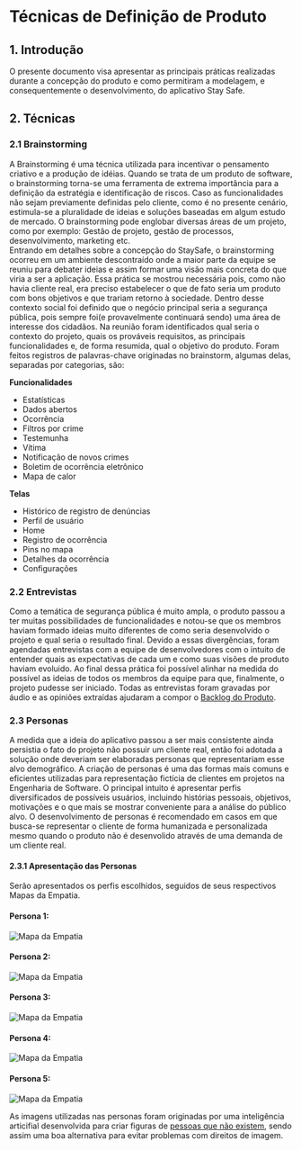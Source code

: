 # Técnicas de Definição de Produto

## 1. Introdução
O presente documento visa apresentar as principais práticas realizadas durante a concepção do produto e como permitiram a modelagem, e consequentemente o desenvolvimento, do aplicativo Stay Safe.    

## 2. Técnicas
### 2.1 Brainstorming
A Brainstorming é uma técnica utilizada para incentivar o pensamento criativo e a produção de idéias. Quando se trata de um produto de software, o brainstorming torna-se uma ferramenta de extrema importância para a definição da estratégia e identificação de riscos. Caso as funcionalidades não sejam previamente definidas pelo cliente, como é no presente cenário, estimula-se a pluralidade de ideias e soluções baseadas em algum estudo de mercado. O brainstorming pode englobar diversas áreas de um projeto, como por exemplo: Gestão de projeto, gestão de processos, desenvolvimento, marketing etc.   
Entrando em detalhes sobre a concepção do StaySafe, o brainstorming ocorreu em um ambiente descontraído onde a maior parte da equipe se reuniu para debater ideias e assim formar uma visão mais concreta do que viria a ser a aplicação. Essa prática se mostrou necessária pois, como não havia cliente real, era preciso estabelecer o que de fato seria um produto com bons objetivos e que trariam retorno à sociedade. Dentro desse contexto social foi definido que o negócio principal seria a segurança pública, pois sempre foi(e provavelmente continuará sendo) uma área de interesse dos cidadãos. Na reunião foram identificados qual seria o contexto do projeto, quais os prováveis requisitos, as principais funcionalidades e, de forma resumida, qual o objetivo do produto. Foram feitos registros de palavras-chave originadas no brainstorm, algumas delas, separadas por categorias, são:  

**Funcionalidades**   

* Estatísticas  
* Dados abertos  
* Ocorrência  
* Filtros por crime  
* Testemunha  
* Vítima  
* Notificação de novos crimes  
* Boletim de ocorrência eletrônico  
* Mapa de calor   

**Telas**

* Histórico de registro de denúncias  
* Perfil de usuário  
* Home  
* Registro de ocorrência  
* Pins no mapa  
* Detalhes da ocorrência  
* Configurações  

### 2.2 Entrevistas
Como a temática de segurança pública é muito ampla, o produto passou a ter muitas possibilidades de funcionalidades e notou-se que os membros haviam formado ideias muito diferentes de como seria desenvolvido o projeto e qual seria o resultado final. Devido a essas divergências, foram agendadas entrevistas com a equipe de desenvolvedores com o intuito de entender quais as expectativas de cada um e como suas visões de produto haviam evoluido. Ao final dessa prática foi possível alinhar na medida do possível as ideias de todos os membros da equipe para que, finalmente, o projeto pudesse ser iniciado. Todas as entrevistas foram gravadas por áudio e as opiniões extraídas ajudaram a compor o [Backlog do Produto](https://fga-eps-mds.github.io/2020.1-stay-safe-docs/produto/visao/).

### 2.3 Personas   
A medida que a ideia do aplicativo passou a ser mais consistente ainda persistia o fato do projeto não possuir um cliente real, então foi adotada a solução onde deveriam ser elaboradas personas que representariam esse alvo demográfico. A criação de personas é uma das formas mais comuns e eficientes utilizadas para representação fictícia de clientes em projetos na Engenharia de Software. O principal intuito é apresentar perfis diversificados de possíveis usuários, incluindo histórias pessoais, objetivos, motivações e o que mais se mostrar conveniente para a análise do público alvo. O desenvolvimento de personas é recomendado em casos em que busca-se representar o cliente de forma humanizada e personalizada mesmo quando o produto não é desenvolido através de uma demanda de um cliente real.  

#### 2.3.1 Apresentação das Personas
Serão apresentados os perfis escolhidos, seguidos de seus respectivos Mapas da Empatia.

#### Persona 1:   

![Mapa da Empatia](../images/personas/uber.jpg)

#### Persona 2:       

![Mapa da Empatia](../images/personas/universitaria.jpg)

#### Persona 3:   

![Mapa da Empatia](../images/personas/entregador_correspondencia.jpg)

#### Persona 4:    

![Mapa da Empatia](../images/personas/autonoma.jpg)

#### Persona 5:   

![Mapa da Empatia](../images/personas/entregador_app.jpg)

As imagens utilizadas nas personas foram originadas por uma inteligência articifial desenvolvida para criar figuras de [pessoas que não existem](https://thispersondoesnotexist.com/), sendo assim uma boa alternativa para evitar problemas com direitos de imagem.




